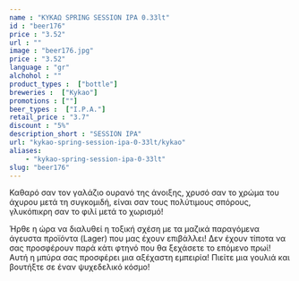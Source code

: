 ```yaml
---
name : "ΚΥΚΑΩ SPRING SESSION IPA 0.33lt"
id : "beer176"
price : "3.52"
url : ""
image : "beer176.jpg"
price : "3.52"
language : "gr"
alchohol : ""
product_types :  ["bottle"]
breweries :  ["Kykao"]
promotions : [""]
beer_types :  ["I.P.A."]
retail_price : "3.7"
discount : "5%"
description_short : "SESSION IPA"
url: "kykao-spring-session-ipa-0-33lt/kykao"
aliases: 
    - "kykao-spring-session-ipa-0-33lt"
slug: "beer176"
---
```


Καθαρό σαν τον γαλάζιο ουρανό της άνοιξης, χρυσό σαν το χρώμα του άχυρου μετά τη συγκομιδή, είναι σαν τους πολύτιμους σπόρους, γλυκόπικρη σαν το φιλί μετά το χωρισμό!

 Ήρθε η ώρα να διαλυθεί η τοξική σχέση με τα μαζικά παραγόμενα άγευστα προϊόντα (Lager) που μας έχουν επιβάλλει! Δεν έχουν τίποτα να σας προσφέρουν παρά κάτι φτηνό που θα ξεχάσετε το επόμενο πρωί! Αυτή η μπύρα σας προσφέρει μια αξέχαστη εμπειρία! Πιείτε μια γουλιά και βουτήξτε σε έναν ψυχεδελικό κόσμο!